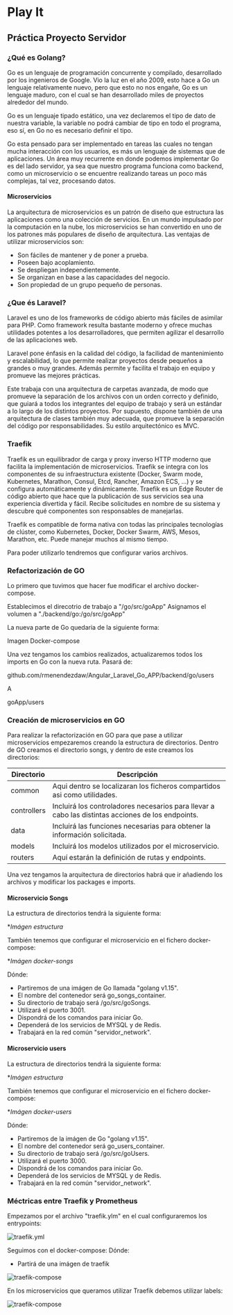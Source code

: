 # Play It

## Práctica Proyecto Servidor

### ¿Qué es Golang?

Go es un lenguaje de programación concurrente y compilado, desarrollado por los ingenieros de Google. Vio la luz en el año 2009, esto hace a Go un lenguaje relativamente nuevo, pero que esto no nos engañe, Go es un lenguaje maduro, con el cual se han desarrollado miles de proyectos alrededor del mundo.

Go es un lenguaje tipado estático, una vez declaremos el tipo de dato de nuestra variable, la variable no podrá cambiar de tipo en todo el programa, eso sí, en Go no es necesario definir el tipo.

Go esta pensado para ser implementado en tareas las cuales no tengan mucha interacción con los usuarios, es más un lenguaje de sistemas que de aplicaciones. Un área muy recurrente en donde podemos implementar Go es del lado servidor, ya sea que nuestro programa funciona como backend, como un microservicio o se encuentre realizando tareas un poco más complejas, tal vez, procesando datos.

#### Microservicios 

La arquitectura de microservicios es un patrón de diseño que estructura las aplicaciones como una colección de servicios. En un mundo impulsado por la computación en la nube, los microservicios se han convertido en uno de los patrones más populares de diseño de arquitectura. Las ventajas de utilizar microservicios son:

- Son fáciles de mantener y de poner a prueba.
- Poseen bajo acoplamiento.
- Se despliegan independientemente.
- Se organizan en base a las capacidades del negocio.
- Son propiedad de un grupo pequeño de personas.

### ¿Que és Laravel?

Laravel es uno de los frameworks de código abierto más fáciles de asimilar para PHP. Como framework resulta bastante moderno y ofrece muchas utilidades potentes a los desarrolladores, que permiten agilizar el desarrollo de las aplicaciones web.

Laravel pone énfasis en la calidad del código, la facilidad de mantenimiento y escalabilidad, lo que permite realizar proyectos desde pequeños a grandes o muy grandes. Además permite y facilita el trabajo en equipo y promueve las mejores prácticas.

Este trabaja con una arquitectura de carpetas avanzada, de modo que promueve la separación de los archivos con un orden correcto y definido, que guiará a todos los integrantes del equipo de trabajo y será un estándar a lo largo de los distintos proyectos. Por supuesto, dispone también de una arquitectura de clases también muy adecuada, que promueve la separación del código por responsabilidades. Su estilo arquitectónico es MVC.

### Traefik

Traefik es un equilibrador de carga y proxy inverso HTTP moderno que facilita la implementación de microservicios. 
Traefik se integra con los componentes de su infraestructura existente (Docker, Swarm mode, Kubernetes, Marathon, Consul, Etcd, Rancher, Amazon ECS, ...) y se configura automáticamente y dinámicamente. 
Traefik es un Edge Router de código abierto que hace que la publicación de sus servicios sea una experiencia divertida y fácil.
Recibe solicitudes en nombre de su sistema y descubre qué componentes son responsables de manejarlas.

Traefik es compatible de forma nativa con todas las principales tecnologías de clúster, como Kubernetes, Docker, Docker Swarm, AWS, Mesos, Marathon, etc. 
Puede manejar muchos al mismo tiempo.

Para poder utilizarlo tendremos que configurar varios archivos.

### Refactorización de GO

Lo primero que tuvimos que hacer fue modificar el archivo docker-compose.

Establecimos el direcotrio de trabajo a "/go/src/goApp"
Asignamos el volumen a "./backend/go:/go/src/goApp"

La nueva parte de Go quedaria de la siguiente forma:

Imagen Docker-compose

Una vez tengamos los cambios realizados, actualizaremos todos los imports en Go con la nueva ruta. 
Pasará de:

github.com/rmenendezdaw/Angular_Laravel_Go_APP/backend/go/users

A

goApp/users

### Creación de microservicios en GO

Para realizar la refactorización en GO para que pase a utilizar microservicios empezaremos creando la estructura de directorios.
Dentro de GO creamos el directorio songs, y dentro de este creamos los directorios:

| Directorio | Descripción |
| ------------- | ------------- |
| common | Aqui dentro se localizaran los ficheros compartidos asi como utilidades. |
| controllers | Incluirá los controladores necesarios para llevar a cabo las distintas acciones de los endpoints.| 
| data | Incluirá las funciones necesarias para obtener la información solicitada. |
| models | Incluirá los modelos utilizados por el microservicio. |
| routers | Aquí estarán la definición de rutas y endpoints. |

Una vez tengamos la arquitectura de directorios habrá que ir añadiendo los archivos y modificar los packages e imports.

#### Microservicio Songs

 La estructura de directorios tendrá la siguiente forma:

 **Imágen estructura*

 También tenemos que configurar el microservicio en el fichero docker-compose:

  **Imágen docker-songs*

Dónde:
 - Partiremos de una imágen de Go llamada "golang v1.15".
 - El nombre del contenedor será go_songs_container.
 - Su directorio de trabajo será /go/src/goSongs.
 - Utilizará el puerto 3001.
 - Dispondrá de los comandos para iniciar Go.
 - Dependerá de los servicios de MYSQL y de Redis.
 - Trabajará en la red común "servidor_network".

#### Microservicio users

 La estructura de directorios tendrá la siguiente forma:

 **Imágen estructura*

 También tenemos que configurar el microservicio en el fichero docker-compose:

  **Imágen docker-users*

Dónde:
 - Partiremos de la imágen de Go "golang v1.15".
 - El nombre del contenedor será go_users_container.
 - Su directorio de trabajo será /go/src/goUsers.
 - Utilizará el puerto 3000.
 - Dispondrá de los comandos para iniciar Go.
 - Dependerá de los servicios de MYSQL y de Redis.
 - Trabajará en la red común "servidor_network".


### Méctricas entre Traefik y Prometheus

Empezamos por el archivo "traefik.ylm" en el cual configuraremos los entrypoints:

![traefik.yml](images/captura3.png)

Seguimos con el docker-compose:
Dónde:
- Partirá de una imágen de traefik

![traefik-compose](images/captura7.png)


En los microservicios que queramos utilizar Traefik debemos utilizar labels:

![traefik-compose](images/docker-songs.png)

